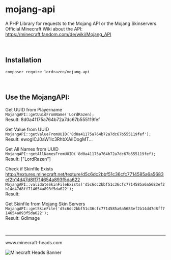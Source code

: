 # mojang-api
A PHP Library for requests to the Mojang API or the Mojang Skinservers.
Official Minecraft Wiki about the API: https://minecraft.fandom.com/de/wiki/Mojang_API

<br>

## Installation
`composer require lordrazen/mojang-api`

<br>

## Use the MojangAPI:
Get UUID from Playername  
`MojangAPI::getUuidFromName('LordRazen);`  
Result: 8d0a41175a764b72a7dc67b555119fef  

Get Value from UUID  
`MojangAPI::getValueFromUUID('8d0a41175a764b72a7dc67b555119fef');`  
Result: ewogICJ0aW1lc3RhbXAiIDogMT...

Get All Names from UUID
`MojangAPI::getAllNamesFromUUID('8d0a41175a764b72a7dc67b555119fef);`  
Result: ["LordRazen"]

Check if Skinfile Exists
http://textures.minecraft.net/texture/d5c6dc2bbf51c36cfc7714585a6a5683ef2b14d47d8ff714654a893f5da622  
`MojangAPI::validateSkinFileExists('d5c6dc2bbf51c36cfc7714585a6a5683ef2b14d47d8ff714654a893f5da622');`  
Result: 

Get Skinfile from Mojang Skin Servers
`MojangAPI::getSkinFile('d5c6dc2bbf51c36cfc7714585a6a5683ef2b14d47d8ff714654a893f5da622');`  
Result: GdImage

<br>
<hr>
www.minecraft-heads.com

![Minecraft Heads Banner](https://minecraft-heads.com/images/banners/minecraft-heads_halfbanner_234x60.png)